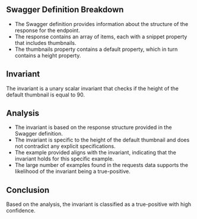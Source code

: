 ## Swagger Definition Breakdown
- The Swagger definition provides information about the structure of the response for the endpoint.
- The response contains an array of items, each with a snippet property that includes thumbnails.
- The thumbnails property contains a default property, which in turn contains a height property.

## Invariant
The invariant is a unary scalar invariant that checks if the height of the default thumbnail is equal to 90.

## Analysis
- The invariant is based on the response structure provided in the Swagger definition.
- The invariant is specific to the height of the default thumbnail and does not contradict any explicit specifications.
- The example provided aligns with the invariant, indicating that the invariant holds for this specific example.
- The large number of examples found in the requests data supports the likelihood of the invariant being a true-positive.

## Conclusion
Based on the analysis, the invariant is classified as a true-positive with high confidence.
